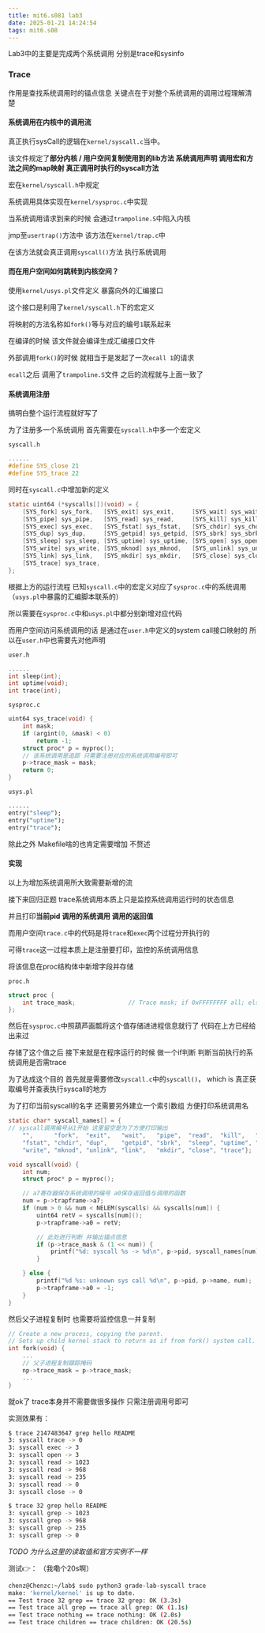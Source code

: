 ```yaml
---
title: mit6.s081 lab3
date: 2025-01-21 14:24:54
tags: mit6.s08
---
```


Lab3中的主要是完成两个系统调用 分别是trace和sysinfo

### Trace

作用是查找系统调用时的锚点信息 关键点在于对整个系统调用的调用过程理解清楚



#### 系统调用在内核中的调用流

真正执行sysCall的逻辑在`kernel/syscall.c`当中。

该文件规定了**部分内核 / 用户空间复制使用到的lib方法 系统调用声明 调用宏和方法之间的map映射 真正调用时执行的syscall方法**

宏在`kernel/syscall.h`中规定

系统调用具体实现在`kernel/sysproc.c`中实现

当系统调用请求到来的时候 会通过`trampoline.S`中陷入内核

jmp至`usertrap()`方法中 该方法在`kernel/trap.c`中

在该方法就会真正调用`syscall()`方法 执行系统调用



#### 而在用户空间如何跳转到内核空间？

使用`kernel/usys.pl`文件定义 暴露向外的汇编接口

这个接口是利用了`kernel/syscall.h`下的宏定义

将映射的方法名称如`fork()`等与对应的编号`1`联系起来

在编译的时候 该文件就会编译生成汇编接口文件

外部调用`fork()`的时候 就相当于是发起了一次`ecall 1`的请求

`ecall`之后 调用了`trampoline.S`文件 之后的流程就与上面一致了



#### 系统调用注册

搞明白整个运行流程就好写了

为了注册多一个系统调用 首先需要在`syscall.h`中多一个宏定义

`syscall.h`

```c
......
#define SYS_close 21
#define SYS_trace 22
```

同时在`syscall.c`中增加新的定义

```c
static uint64 (*syscalls[])(void) = {
    [SYS_fork] sys_fork,   [SYS_exit] sys_exit,     [SYS_wait] sys_wait,
    [SYS_pipe] sys_pipe,   [SYS_read] sys_read,     [SYS_kill] sys_kill,
    [SYS_exec] sys_exec,   [SYS_fstat] sys_fstat,   [SYS_chdir] sys_chdir,
    [SYS_dup] sys_dup,     [SYS_getpid] sys_getpid, [SYS_sbrk] sys_sbrk,
    [SYS_sleep] sys_sleep, [SYS_uptime] sys_uptime, [SYS_open] sys_open,
    [SYS_write] sys_write, [SYS_mknod] sys_mknod,   [SYS_unlink] sys_unlink,
    [SYS_link] sys_link,   [SYS_mkdir] sys_mkdir,   [SYS_close] sys_close,
    [SYS_trace] sys_trace,
};
```

根据上方的运行流程 已知`syscall.c`中的宏定义对应了`sysproc.c`中的系统调用（`usys.pl`中暴露的汇编脚本联系的）

所以需要在`sysproc.c`中和`usys.pl`中都分别新增对应代码

而用户空间访问系统调用的话 是通过在`user.h`中定义的system call接口映射的 所以在`user.h`中也需要先对他声明

`user.h`

```c
......
int sleep(int);
int uptime(void);
int trace(int);
```

`sysproc.c`

```c
uint64 sys_trace(void) {
    int mask;
    if (argint(0, &mask) < 0)
        return -1;
    struct proc* p = myproc();
    // 该系统调用是追踪 只需要注册对应的系统调用编号即可
    p->trace_mask = mask;
    return 0;
}
```

`usys.pl`

```perl
......
entry("sleep");
entry("uptime");
entry("trace");
```

除此之外 Makefile啥的也肯定需要增加 不赘述



#### 实现

以上为增加系统调用所大致需要新增的流

接下来回归正题 trace系统调用本质上只是监控系统调用运行时的状态信息 

并且打印**当前pid 调用的系统调用 调用的返回值**

而用户空间`trace.c`中的代码是将`trace`和`exec`两个过程分开执行的

可得`trace`这一过程本质上是注册要打印，监控的系统调用信息

将该信息在proc结构体中新增字段并存储

`proc.h`

```c
struct proc {
    int trace_mask;               // Trace mask; if 0xFFFFFFFF all; else that plusds;
};
```

然后在`sysproc.c`中照葫芦画瓢将这个值存储进进程信息就行了 代码在上方已经给出来过

存储了这个值之后 接下来就是在程序运行的时候 做一个if判断 判断当前执行的系统调用是否需trace

为了达成这个目的 首先就是需要修改`syscall.c`中的`syscall()`， which is 真正获取编号并查表执行syscall的地方

为了打印当前syscall的名字 还需要另外建立一个索引数组 方便打印系统调用名

```c
static char* syscall_names[] = {
// syscall调用编号从1开始 这里留空是为了方便打印输出
    "",      "fork",  "exit",   "wait",   "pipe",  "read",  "kill",   "exec",
    "fstat", "chdir", "dup",    "getpid", "sbrk",  "sleep", "uptime", "open",
    "write", "mknod", "unlink", "link",   "mkdir", "close", "trace"};

void syscall(void) {
    int num;
    struct proc* p = myproc();

    // a7寄存器保存系统调用的编号 a0保存返回值与调用的函数
    num = p->trapframe->a7;
    if (num > 0 && num < NELEM(syscalls) && syscalls[num]) {
        uint64 retV = syscalls[num]();
        p->trapframe->a0 = retV;

        // 此处进行判断 并输出锚点信息
        if (p->trace_mask & (1 << num)) {
            printf("%d: syscall %s -> %d\n", p->pid, syscall_names[num], retV);
        }

    } else {
        printf("%d %s: unknown sys call %d\n", p->pid, p->name, num);
        p->trapframe->a0 = -1;
    }
}
```

然后父子进程复制时 也需要将监控信息一并复制

```c
// Create a new process, copying the parent.
// Sets up child kernel stack to return as if from fork() system call.
int fork(void) {
	...
    // 父子进程复制跟踪掩码
    np->trace_mask = p->trace_mask;
	...
}
```

就ok了 trace本身并不需要做很多操作 只需注册调用号即可

实测效果有：

```bash
$ trace 2147483647 grep hello README
3: syscall trace -> 0
3: syscall exec -> 3
3: syscall open -> 3
3: syscall read -> 1023
3: syscall read -> 968
3: syscall read -> 235
3: syscall read -> 0
3: syscall close -> 0

$ trace 32 grep hello README
3: syscall grep -> 1023
3: syscall grep -> 968
3: syscall grep -> 235
3: syscall grep -> 0
```

*TODO 为什么这里的读取值和官方实例不一样*

测试👉： （我嘞个20s啊）

```bash
chenz@Chenzc:~/lab$ sudo python3 grade-lab-syscall trace
make: 'kernel/kernel' is up to date.
== Test trace 32 grep == trace 32 grep: OK (3.3s)
== Test trace all grep == trace all grep: OK (1.1s)
== Test trace nothing == trace nothing: OK (2.0s)
== Test trace children == trace children: OK (20.5s)
```

